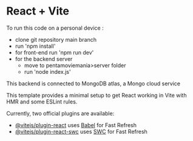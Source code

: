 # React + Vite
To run this code on a personal device :
- clone git repository main branch
- run 'npm install'
- for front-end run 'npm run dev'
- for the backend server
    - move to pentamoviemania>server folder
    - run 'node index.js'

This backend is connected to MongoDB atlas, a Mongo cloud service

This template provides a minimal setup to get React working in Vite with HMR and some ESLint rules.

Currently, two official plugins are available:

- [@vitejs/plugin-react](https://github.com/vitejs/vite-plugin-react/blob/main/packages/plugin-react/README.md) uses [Babel](https://babeljs.io/) for Fast Refresh
- [@vitejs/plugin-react-swc](https://github.com/vitejs/vite-plugin-react-swc) uses [SWC](https://swc.rs/) for Fast Refresh
